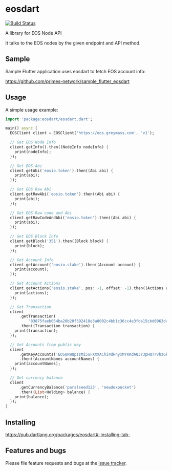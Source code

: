 # eosdart

[![Build Status](https://travis-ci.com/primes-network/eosdart.svg?branch=master)](https://travis-ci.com/primes-network/eosdart)

A library for EOS Node API

It talks to the EOS nodes by the given endpoint and API method.

## Sample

Sample Flutter application uses eosdart to fetch EOS account info:

https://github.com/primes-network/sample_flutter_eosdart


## Usage

A simple usage example:

```dart
import 'package:eosdart/eosdart.dart';

main() async {
  EOSClient client = EOSClient('https://eos.greymass.com', 'v1');

  // Get EOS Node Info
  client.getInfo().then((NodeInfo nodeInfo) {
    print(nodeInfo);
  });

  // Get EOS Abi
  client.getAbi('eosio.token').then((Abi abi) {
    print(abi);
  });

  // Get EOS Raw Abi
  client.getRawAbi('eosio.token').then((Abi abi) {
    print(abi);
  });

  // Get EOS Raw code and Abi
  client.getRawCodeAndAbi('eosio.token').then((Abi abi) {
    print(abi);
  });

  // Get EOS Block Info
  client.getBlock('351').then((Block block) {
    print(block);
  });

  // Get Account Info
  client.getAccount('eosio.stake').then((Account account) {
    print(account);
  });

  // Get Account Actions
  client.getActions('eosio.stake', pos: -1, offset: -1).then((Actions actions) {
    print(actions);
  });

  // Get Transaction
  client
      .getTransaction(
          '83875faeb054ba20b20f392418e3a0002c4bb1c36cc4e3fde15cbd0963da8a15')
      .then((Transaction transaction) {
    print(transaction);
  });

  // Get Accounts from public key
  client
      .getKeyAccounts('EOS8RWQpzzMi5uFXXXAChi4dHnyxMYKKdAQ3Y3pHQTrvhzGk95LbT')
      .then((AccountNames accountNames) {
    print(accountNames);
  });

  // Get currency balance
  client
      .getCurrencyBalance('parslseed123', 'newdexpocket')
      .then((List<Holding> balance) {
    print(balance);
  });
}
```

## Installing

https://pub.dartlang.org/packages/eosdart#-installing-tab-


## Features and bugs

Please file feature requests and bugs at the [issue tracker][tracker].

[tracker]: https://github.com/primes-network/eosdart/issues
